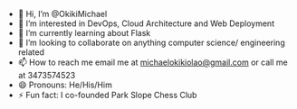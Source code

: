 - 👋 Hi, I’m @OkikiMichael
- 👀 I’m interested in DevOps, Cloud Architecture and Web Deployment
- 🌱 I’m currently learning about Flask
- 💞️ I’m looking to collaborate on anything computer science/ engineering related
- 📫 How to reach me email me at michaelokikiolao@gmail.com or call me at 3473574523
- 😄 Pronouns: He/His/Him
- ⚡ Fun fact: I co-founded Park Slope Chess Club

<!---
OkikiMichael/OkikiMichael is a ✨ special ✨ repository because its `README.md` (this file) appears on your GitHub profile.
You can click the Preview link to take a look at your changes.
--->
